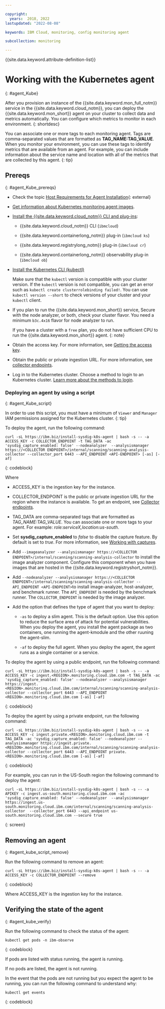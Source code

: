 ```yaml
---

copyright:
  years:  2018, 2022
lastupdated: "2022-08-08"

keywords: IBM Cloud, monitoring, config monitoring agent

subcollection: monitoring

---
```


{{site.data.keyword.attribute-definition-list}}

# Working with the Kubernetes agent
{: #agent_Kube}

After you provision an instance of the {{site.data.keyword.mon_full_notm}} service in the {{site.data.keyword.cloud_notm}}, you can deploy the {{site.data.keyword.mon_short}} agent on your cluster to collect data and metrics automatically. You can configure which metrics to monitor in each environment.
{: shortdesc}

You can associate one or more tags to each monitoring agent. Tags are comma-separated values that are formatted as **TAG_NAME:TAG_VALUE**. When you monitor your environment, you can use these tags to identify metrics that are available from an agent. For example, you can include information about the service name and location with all of the metrics that are collected by this agent.
{: tip}


## Prereqs
{: #agent_Kube_prereqs}

- Check the topic [Host Requirements for Agent Installation](https://docs.sysdig.com/en/host-requirements-for-agent-installation.html){: external}

- [Get information about Kubernetes monitoring agent images](/docs/monitoring?topic=monitoring-monitoring_agent_image).

- [Install the {{site.data.keyword.cloud_notm}} CLI and plug-ins](/docs/containers?topic=containers-cs_cli_install#cs_cli_install_steps):

    * {{site.data.keyword.cloud_notm}} CLI (`ibmcloud`)
    
    * {{site.data.keyword.containerlong_notm}} plug-in (`ibmcloud ks`)
    
    * {{site.data.keyword.registrylong_notm}} plug-in (`ibmcloud cr`)
    
    * {{site.data.keyword.containerlong_notm}} observability plug-in (`ibmcloud ob`)

- [Install the Kubernetes CLI (kubectl)](/docs/containers?topic=containers-cs_cli_install#kubectl)

    Make sure that the `kubectl` version is compatible with your cluster version. If the `kubectl` version is not compatible, you can get an error such as `kubectl create clusterrolebinding failed!`. You can use `kubectl version --short` to check versions of your cluster and your `kubectl` client.

- If you plan to run the {{site.data.keyword.mon_short}} service, Secure with the node analyzer, or both, check your cluster flavor. You need a minimum `b3c.4x16` flavor for node analyzer to run.

    If you have a cluster with a `free` plan, you do not have sufficient CPU to run the {{site.data.keyword.mon_short}} agent.
    {: note}

- Obtain the access key. For more information, see [Getting the access key](/docs/monitoring?topic=monitoring-access_key#access_key_ibm_cloud_ui).

- Obtain the public or private ingestion URL. For more information, see [collector endpoints](/docs/monitoring?topic=monitoring-endpoints#endpoints_ingestion).

- Log in to the Kubernetes cluster. Choose a method to login to an Kubernetes cluster. [Learn more about the methods to login](/docs/containers?topic=containers-access_cluster).



### Deploying an agent by using a script
{: #agent_Kube_script}

In order to use this script, you must have a minimum of `Viewer` and `Manager` IAM permissions assigned for the Kubernetes cluster.
{: tip}

To deploy the agent, run the following command:

```
curl -sL https://ibm.biz/install-sysdig-k8s-agent | bash -s -- -a ACCESS_KEY -c COLLECTOR_ENDPOINT -t TAG_DATA -ac 'sysdig_capture_enabled: false' --nodeanalyzer  --analysismanager https://<COLLECTOR ENDPOINT>/internal/scanning/scanning-analysis-collector --collector_port 6443 --API_ENDPOINT <API-ENDPOINT> [-as] [-af]
```
{: codeblock}

Where

* ACCESS_KEY is the ingestion key for the instance.

* COLLECTOR_ENDPOINT is the public or private ingestion URL for the region where the instance is available. To get an endpoint, see [Collector endpoints](/docs/sysdig-secure?topic=sysdig-secure-endpoints#endpoints_ingestion).

* TAG_DATA are comma-separated tags that are formatted as *TAG_NAME:TAG_VALUE*. You can associate one or more tags to your agent. For example: *role:serviceX,location:us-south*. 

* Set **sysdig_capture_enabled** to *false* to disable the capture feature. By default is set to *true*. For more information, see [Working with captures](/docs/monitoring?topic=monitoring-captures#captures).

* Add `--imageanalyzer --analysismanager https://<COLLECTOR ENDPOINT>/internal/scanning/scanning-analysis-collector` to install the image analyzer component. Configure this component when you have images that are hosted in the {{site.data.keyword.registryshort_notm}}.

* Add `--nodeanalyzer --analysismanager https://<COLLECTOR ENDPOINT>/internal/scanning/scanning-analysis-collector --API_ENDPOINT <API-ENDPOINT>`to install image-analyzer, host-analyzer, and benchmark runner. The `API_ENDPOINT` is needed by the benchmark runner. The `COLLECTOR_ENDPOINT` is needed by the image analyzer.

* Add the option that defines the type of agent that you want to deploy:

    - `-as` to deploy a slim agent. This is the default option. Use this option to reduce the surface area of attack for potential vulnerabilities. When you deploy the agent, you install the agent package as two containers, one running the agent-kmodule and the other ruuning the agent-slim. 

    - `-af` to deploy the full agent. When you deploy the agent, the agent runs as a single container or a service.


To deploy the agent by using a public endpoint, run the following command:

```
curl -sL https://ibm.biz/install-sysdig-k8s-agent | bash -s -- -a ACCESS_KEY -c ingest.<REGION>.monitoring.cloud.ibm.com -t TAG_DATA -ac 'sysdig_capture_enabled: false' --nodeanalyzer --analysismanager https://ingest.<REGION>.monitoring.cloud.ibm.com/internal/scanning/scanning-analysis-collector --collector_port 6443 --API_ENDPOINT <REGION>.monitoring.cloud.ibm.com [-as] [-af]
```
{: codeblock}

To deploy the agent by using a private endpoint, run the following command:

```
curl -sL https://ibm.biz/install-sysdig-k8s-agent | bash -s -- -a ACCESS_KEY -c ingest.private.<REGION>.monitoring.cloud.ibm.com -t TAG_DATA -ac 'sysdig_capture_enabled: false' --nodeanalyzer --analysismanager https://ingest.private.<REGION>.monitoring.cloud.ibm.com/internal/scanning/scanning-analysis-collector --collector_port 6443 --API_ENDPOINT private.<REGION>.monitoring.cloud.ibm.com [-as] [-af]
```
{: codeblock}




For example, you can run in the US-South region the following command to deploy the agent:

```
curl -sL https://ibm.biz/install-sysdig-k8s-agent | bash -s -- -a APIKEY -c ingest.us-south.monitoring.cloud.ibm.com -ac 'sysdig_capture_enabled: false' --nodeanalyzer  --analysismanager https://ingest.us-south.monitoring.cloud.ibm.com/internal/scanning/scanning-analysis-collector  --collector_port 6443 --api_endpoint us-south.monitoring.cloud.ibm.com --secure true
```
{: screen}



## Removing an agent
{: #agent_kube_script_remove}

Run the following command to remove an agent:

```
curl -sL https://ibm.biz/install-sysdig-k8s-agent | bash -s -- -a ACCESS_KEY -c COLLECTOR_ENDPOINT --remove
```
{: codeblock}

Where ACCESS_KEY is the ingestion key for the instance.



## Verifying the state of the agent
{: #agent_kube_verify}

Run the following command to check the status of the agent:

```text
kubectl get pods -n ibm-observe
```
{: codeblock}

If pods are listed with status running, the agent is running.

If no pods are listed, the agent is not running.

In the event that the pods are not running but you expect the agent to be running, you can run the following command to understand why:

```text
kubectl get events
```
{: codeblock}

   

 




